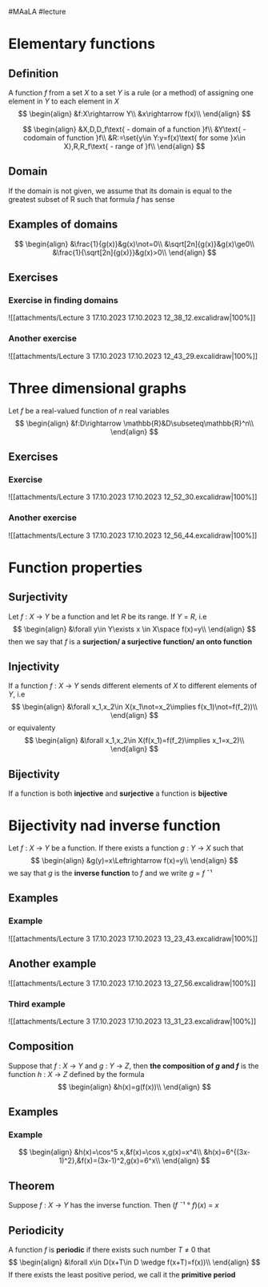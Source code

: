 #MAaLA #lecture 

# Elementary functions
## Definition
A function *f* from a set *X* to a set *Y* is a rule (or a method) of assigning one element in *Y* to each element in *X*
$$
\begin{align}
	&f:X\rightarrow Y\\
	&x\rightarrow f(x)\\
\end{align}
$$

$$
\begin{align}
	&X,D,D_f\text{ - domain of a function }f\\
	&Y\text{ - codomain of function }f\\
	&R:=\set{y\in Y:y=f(x)\text{ for some }x\in X},R,R_f\text{ - range of }f\\
\end{align}
$$

## Domain
If the domain is not given, we assume that its domain is equal to the greatest subset of R such that formula *f* has sense

## Examples of domains
$$
\begin{align}
	&\frac{1}{g(x)}&g(x)\not=0\\
	&\sqrt[2n]{g(x)}&g(x)\ge0\\
	&\frac{1}{\sqrt[2n]{g(x)}}&g(x)>0\\
\end{align}
$$

## Exercises
### Exercise in finding domains
![[attachments/Lecture 3 17.10.2023 17.10.2023 12_38_12.excalidraw|100%]]

### Another exercise
![[attachments/Lecture 3 17.10.2023 17.10.2023 12_43_29.excalidraw|100%]]

# Three dimensional graphs
Let *f* be a real-valued function of *n* real variables
$$
\begin{align}
	&f:D\rightarrow \mathbb{R}&D\subseteq\mathbb{R}^n\\
\end{align}
$$

## Exercises
### Exercise
![[attachments/Lecture 3 17.10.2023 17.10.2023 12_52_30.excalidraw|100%]]

### Another exercise
![[attachments/Lecture 3 17.10.2023 17.10.2023 12_56_44.excalidraw|100%]]

# Function properties
## Surjectivity
Let *f* : *X* → *Y* be a function and let *R* be its range. If *Y* = *R*, i.e
$$
\begin{align}
	&\forall y\in Y\exists x \in X\space f(x)=y\\
\end{align}
$$
then we say that *f* is a **surjection/ a surjective function/ an onto function**

## Injectivity
If a function *f* : *X* → *Y* sends different elements of *X* to different elements of *Y*, i.e
$$
\begin{align}
	&\forall x_1,x_2\in X(x_1\not=x_2\implies f(x_1)\not=f(f_2))\\
\end{align}
$$
or equivalenty
$$
\begin{align}
	&\forall x_1,x_2\in X(f(x_1)=f(f_2)\implies x_1=x_2)\\
\end{align}
$$

## Bijectivity
If a function is both **injective** and **surjective** a function is **bijective**

# Bijectivity nad inverse function
Let *f* : *X* → *Y* be a function. If there exists a function *g* : *Y* → *X* such that
$$
\begin{align}
	&g(y)=x\Leftrightarrow f(x)=y\\
\end{align}
$$
we say that *g* is the **inverse function** to *f* and we write *g* = *f* ¯¹

## Examples
### Example
![[attachments/Lecture 3 17.10.2023 17.10.2023 13_23_43.excalidraw|100%]]

## Another example
![[attachments/Lecture 3 17.10.2023 17.10.2023 13_27_56.excalidraw|100%]]

### Third example
![[attachments/Lecture 3 17.10.2023 17.10.2023 13_31_23.excalidraw|100%]]

## Composition
Suppose that *f* : *X* → *Y* and *g* : *Y* → *Z*, then **the composition of *g* and *f*** is the function *h* : *X* → *Z* defined by the formula
$$
\begin{align}
	&h(x)=g(f(x))\\
\end{align}
$$

## Examples
### Example
$$
\begin{align}
	&h(x)=\cos^5 x,&f(x)=\cos x,g(x)=x^4\\
	&h(x)=6^{(3x-1)^2},&f(x)=(3x-1)^2,g(x)=6^x\\
\end{align}
$$

## Theorem
Suppose *f* : *X* → *Y* has the inverse function. Then (*f* ¯¹ ° *f*)(*x*) = *x*

## Periodicity
A function *f* is **periodic** if there exists such number *T* ≠ 0 that
$$
\begin{align}
	&\forall x\in D(x+T\in D \wedge f(x+T)=f(x))\\
\end{align}
$$
If there exists the least positive period, we call it the **primitive period**
